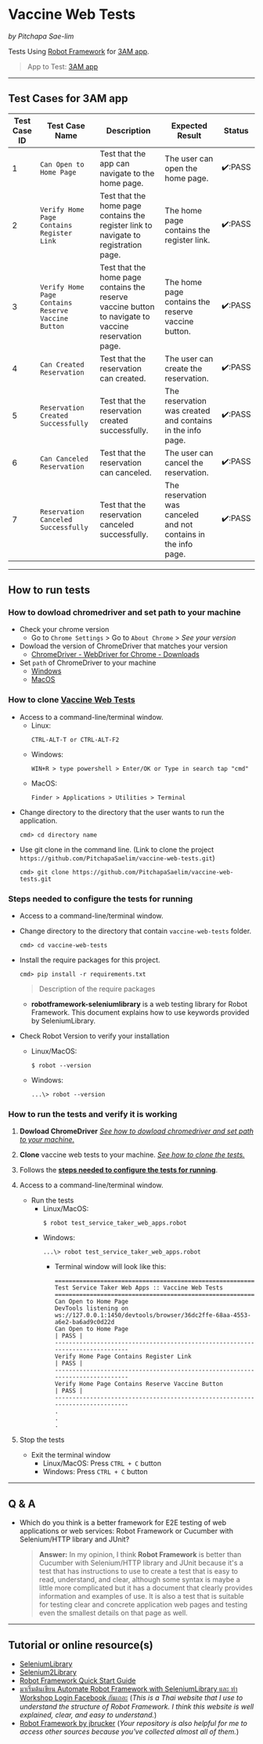 # Vaccine Web Tests
*by Pitchapa Sae-lim*

Tests Using [Robot Framework](https://robotframework.org/) for [3AM app](https://vaccine-haven.herokuapp.com/).

> App to Test: [3AM app](https://vaccine-haven.herokuapp.com/)

***

## Test Cases for 3AM app
| Test Case ID | Test Case Name | Description | Expected Result | Status |
|--------------|----------------|-------------|-----------------|--------|
|1| `Can Open to Home Page` | Test that the app can navigate to the home page. | The user can open the home page.|✔️:PASS |
|2| `Verify Home Page Contains Register Link` | Test that the home page contains the register link to navigate to registration page. | The home page contains the register link.|✔️:PASS |
|3| `Verify Home Page Contains Reserve Vaccine Button` | Test that the home page contains the reserve vaccine button to navigate to vaccine reservation page. | The home page contains the reserve vaccine button.|✔️:PASS |
|4| `Can Created Reservation` | Test that the reservation can created. | The user can create the reservation.|✔️:PASS |
|5| `Reservation Created Successfully` | Test that the reservation created successfully. | The reservation was created and contains in the info page.|✔️:PASS |
|6| `Can Canceled Reservation` | Test that the reservation can canceled. | The user can cancel the reservation. |✔️:PASS |
|7| `Reservation Canceled Successfully` | Test that the reservation canceled successfully. | The reservation was canceled and not contains in the info page.|✔️:PASS |

***

## How to run tests
### How to dowload chromedriver and set path to your machine
* Check your chrome version
    * Go to `Chrome Settings` > Go to `About Chrome` > *See your version*
* Dowload the version of ChromeDriver that matches your version
    * [ChromeDriver - WebDriver for Chrome - Downloads](https://chromedriver.chromium.org/downloads)
* Set `path` of ChromeDriver to your machine
    * [Windows](https://www.java.com/en/download/help/path.html)
    * [MacOS](https://www.cyberciti.biz/faq/appleosx-bash-unix-change-set-path-environment-variable/)
### How to clone [Vaccine Web Tests](https://github.com/PitchapaSaelim/vaccine-web-tests)
* Access to a command-line/terminal window.
    * Linux:
        ```
        CTRL-ALT-T or CTRL-ALT-F2
        ``` 
    * Windows: 
        ``` 
        WIN+R > type powershell > Enter/OK or Type in search tap "cmd"
        ```
    * MacOS: 
        ```
        Finder > Applications > Utilities > Terminal
        ```
* Change directory to the directory that the user wants to run the application.
    ```
    cmd> cd directory name
    ```
* Use git clone in the command line. (Link to clone the project `https://github.com/PitchapaSaelim/vaccine-web-tests.git`)
    ```
    cmd> git clone https://github.com/PitchapaSaelim/vaccine-web-tests.git
    ```

### Steps needed to configure the tests for running
* Access to a command-line/terminal window.
* Change directory to the directory that contain `vaccine-web-tests` folder.
    ```
    cmd> cd vaccine-web-tests
    ```
* Install the require packages for this project.
    ```
    cmd> pip install -r requirements.txt
    ``` 
    > Description of the require packages
    * **robotframework-seleniumlibrary** is a web testing library for Robot Framework. This document explains how to use keywords provided by SeleniumLibrary.
    
* Check Robot Version to verify your installation 
    * Linux/MacOS:
        ```
        $ robot --version
        ```
    * Windows:
        ```
        ...\> robot --version
        ``` 

### How to run the tests and verify it is working
1. **Dowload ChromeDriver** [*See how to dowload chromedriver and set path to your machine*.](https://github.com/PitchapaSaelim/vaccine-web-tests#how-to-dowload-chromedriver-and-set-path-to-your-machine)
1. **Clone** vaccine web tests to your machine. [*See how to clone the tests.*](https://github.com/PitchapaSaelim/vaccine-web-tests#how-to-clone-vaccine-web-tests)
2. Follows the [**steps needed to configure the tests for running**](https://github.com/PitchapaSaelim/vaccine-web-tests#steps-needed-to-configure-the-tests-for-running).
3. Access to a command-line/terminal window.
    * Run the tests
        * Linux/MacOS:
            ```
            $ robot test_service_taker_web_apps.robot
            ```
        * Windows:
            ```
            ...\> robot test_service_taker_web_apps.robot
            ``` 
            * Terminal window will look like this:
                ``` 
                ==============================================================================
                Test Service Taker Web Apps :: Vaccine Web Tests
                ==============================================================================
                Can Open to Home Page
                DevTools listening on ws://127.0.0.1:1450/devtools/browser/36dc2ffe-68aa-4553-a6e2-ba6ad9c0d22d
                Can Open to Home Page                                                 | PASS |
                ------------------------------------------------------------------------------
                Verify Home Page Contains Register Link                               | PASS |
                ------------------------------------------------------------------------------
                Verify Home Page Contains Reserve Vaccine Button                      | PASS |
                ------------------------------------------------------------------------------
                .
                .
                .
                ``` 

4. Stop the tests
    * Exit the terminal window
        * Linux/MacOS: Press `CTRL + C` button
        * Windows: Press `CTRL + C` button

***

## Q & A
* Which do you think is a better framework for E2E testing of web applications or web services: Robot Framework or Cucumber with Selenium/HTTP library and JUnit?

    > **Answer:** In my opinion, I think **Robot Framework** is better than Cucumber with Selenium/HTTP library and JUnit because it's a test that has instructions to use to create a test that is easy to read, understand, and clear, although some syntax is maybe a little more complicated but it has a document that clearly provides information and examples of use. It is also a test that is suitable for testing clear and concrete application web pages and testing even the smallest details on that page as well.

***

## Tutorial or online resource(s)
* [SeleniumLibrary](https://robotframework.org/SeleniumLibrary/SeleniumLibrary.html)
* [Selenium2Library](https://robotframework.org/Selenium2Library/Selenium2Library.html#Open%20Browser)
* [Robot Framework Quick Start Guide](https://github.com/robotframework/QuickStartGuide/blob/master/QuickStart.rst)
* [มาเริ่มต้นเขียน Automate Robot Framework with SeleniumLibrary และ ทำ Workshop Login Facebook กันเถอะ](https://iamgique.medium.com/%E0%B8%A1%E0%B8%B2%E0%B9%80%E0%B8%A3%E0%B8%B4%E0%B9%88%E0%B8%A1%E0%B8%95%E0%B9%89%E0%B8%99%E0%B9%80%E0%B8%82%E0%B8%B5%E0%B8%A2%E0%B8%99-automate-robot-framework-with-selenium2library-%E0%B9%81%E0%B8%A5%E0%B8%B0-%E0%B8%97%E0%B8%B3-workshop-login-facebook-cbcbbcc6abf8) (*This is a Thai website that I use to understand the structure of Robot Framework. I think this website is well explained, clear, and easy to understand.*)
* [Robot Framework by jbrucker](https://github.com/VAV2021/VAV2021/blob/master/robot-framework.md) (*Your repository is also helpful for me to access other sources because you've collected almost all of them.*)